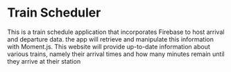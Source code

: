# Train Scheduler

  This is a train schedule application that incorporates Firebase to host arrival and departure data. the app will retrieve and manipulate this information with Moment.js. This website will provide up-to-date information about various trains, namely their arrival times and how many minutes remain until they arrive at their station